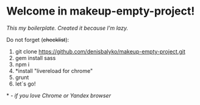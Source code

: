 # Welcome in makeup-empty-project!

*This my boilerplate. Created it because I'm lazy.*

Do not forget (~~checklist~~):
1. git clone https://github.com/denisbalyko/makeup-empty-project.git
2. gem install sass
3. npm i
4. *install "livereload for chrome"
5. grunt
6. let`s go!

\* *- if you love Chrome or Yandex browser*